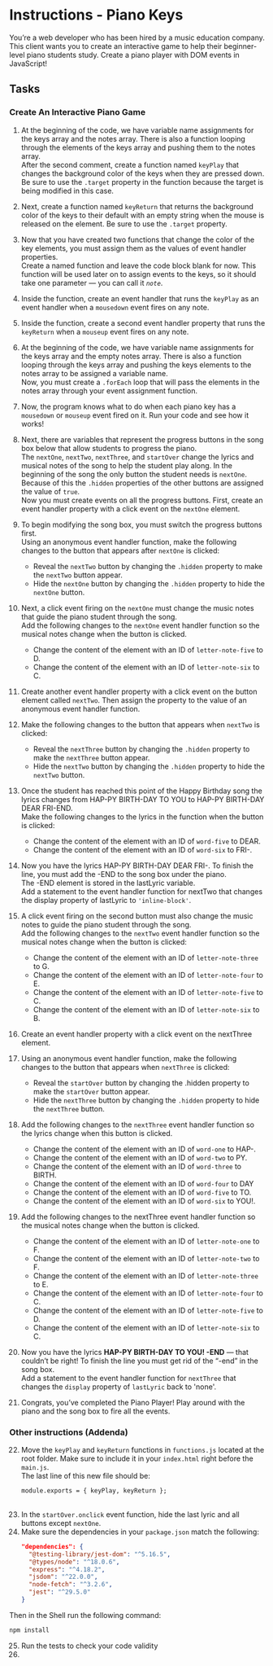 # Instructions - Piano Keys
You’re a web developer who has been hired by a music education company. This client wants you to create an interactive game to help their beginner-level piano students study. Create a piano player with DOM events in JavaScript!

## Tasks
### Create An Interactive Piano Game
1. At the beginning of the code, we have variable name assignments for the keys array and the notes array. There is also a function looping through the elements of the keys array and pushing them to the notes array.
<br>After the second comment, create a function named `keyPlay` that changes the background color of the keys when they are pressed down.
<br>Be sure to use the `.target` property in the function because the target is being modified in this case.
2. Next, create a function named `keyReturn` that returns the background color of the keys to their default with an empty string when the mouse is released on the element. Be sure to use the `.target` property.


3. Now that you have created two functions that change the color of the key elements, you must assign them as the values of event handler properties.
<br>Create a named function and leave the code block blank for now. This function will be used later on to assign events to the keys, so it should take one parameter — you can call it *`note`*.
4. Inside the function, create an event handler that runs the `keyPlay` as an event handler when a `mousedown` event fires on any note.
5. Inside the function, create a second event handler property that runs the `keyReturn` when a `mouseup` event fires on any note.
6. At the beginning of the code, we have variable name assignments for the keys array and the empty notes array. There is also a function looping through the keys array and pushing the keys elements to the notes array to be assigned a variable name.
<br>Now, you must create a `.forEach` loop that will pass the elements in the notes array through your event assignment function.
7. Now, the program knows what to do when each piano key has a `mousedown` or `mouseup` event fired on it. Run your code and see how it works!

8. Next, there are variables that represent the progress buttons in the song box below that allow students to progress the piano.
<br>The `nextOne`, `nextTwo`, `nextThree`, and `startOver` change the lyrics and musical notes of the song to help the student play along. In the beginning of the song the only button the student needs is `nextOne`. Because of this the `.hidden` properties of the other buttons are assigned the value of `true`.
<br>Now you must create events on all the progress buttons. First, create an event handler property with a click event on the `nextOne` element.
9. To begin modifying the song box, you must switch the progress buttons first.
<br>Using an anonymous event handler function, make the following changes to the button that appears after `nextOne` is clicked:
    * Reveal the `nextTwo` button by changing the `.hidden` property to make the `nextTwo` button appear.
    * Hide the `nextOne` button by changing the `.hidden` property to hide the `nextOne` button.
10. Next, a click event firing on the `nextOne` must change the music notes that guide the piano student through the song.
<br>Add the following changes to the `nextOne` event handler function so the musical notes change when the button is clicked.

    * Change the content of the element with an ID of `letter-note-five` to D.
    - Change the content of the element with an ID of `letter-note-six` to C.
11. Create another event handler property with a click event on the button element called `nextTwo`. Then assign the property to the value of an anonymous event handler function.
12. Make the following changes to the button that appears when `nextTwo` is clicked:

    * Reveal the `nextThree` button by changing the `.hidden` property to make the `nextThree` button appear.
    * Hide the `nextTwo` button by changing the `.hidden` property to hide the `nextTwo` button.
13. Once the student has reached this point of the Happy Birthday song the lyrics changes from HAP-PY BIRTH-DAY TO YOU to HAP-PY BIRTH-DAY DEAR FRI-END.
<br>Make the following changes to the lyrics in the function when the button is clicked:
    * Change the content of the element with an ID of `word-five` to DEAR.
    * Change the content of the element with an ID of `word-six` to FRI-.
14. Now you have the lyrics HAP-PY BIRTH-DAY DEAR FRI-. To finish the line, you must add the -END to the song box under the piano.
<br>The -END element is stored in the lastLyric variable.
<br>Add a statement to the event handler function for nextTwo that changes the display property of lastLyric to `'inline-block'`.
15. A click event firing on the second button must also change the music notes to guide the piano student through the song.
<br>Add the following changes to the `nextTwo` event handler function so the musical notes change when the button is clicked:
    * Change the content of the element with an ID of `letter-note-three` to G.
    * Change the content of the element with an ID of `letter-note-four` to E.
    * Change the content of the element with an ID of `letter-note-five` to C.
    * Change the content of the element with an ID of `letter-note-six` to B.
16. Create an event handler property with a click event on the nextThree element.
17. Using an anonymous event handler function, make the following changes to the button that appears when `nextThree` is clicked:
    * Reveal the `startOver` button by changing the .hidden property to make the `startOver` button appear.
    * Hide the `nextThree` button by changing the `.hidden` property to hide the `nextThree` button.
18. Add the following changes to the `nextThree` event handler function so the lyrics change when this button is clicked.
    * Change the content of the element with an ID of `word-one` to HAP-.
    * Change the content of the element with an ID of `word-two` to PY.
    * Change the content of the element with an ID of `word-three` to BIRTH.
    * Change the content of the element with an ID of `word-four` to DAY
    * Change the content of the element with an ID of `word-five` to TO.
    * Change the content of the element with an ID of `word-six` to YOU!.
19. Add the following changes to the nextThree event handler function so the musical notes change when the button is clicked.
    * Change the content of the element with an ID of `letter-note-one` to F.
    * Change the content of the element with an ID of `letter-note-two` to F.
    * Change the content of the element with an ID of `letter-note-three` to E.
    * Change the content of the element with an ID of `letter-note-four` to C.
    * Change the content of the element with an ID of `letter-note-five` to D.
    * Change the content of the element with an ID of `letter-note-six` to C.
20. Now you have the lyrics **HAP-PY BIRTH-DAY TO YOU! -END** — that couldn’t be right! To finish the line you must get rid of the “-end” in the song box.
<br>Add a statement to the event handler function for `nextThree` that changes the `display` property of `lastLyric` back to 'none'.
21. Congrats, you’ve completed the Piano Player! Play around with the piano and the song box to fire all the events.

### Other instructions (Addenda)
22. Move the `keyPlay` and `keyReturn` functions in `functions.js` located at the root folder. Make sure to include it in your `index.html` right before the `main.js`.
<br>The last line of this new file should be:
    ```Node
    module.exports = { keyPlay, keyReturn };
    ```
    <br>
23. In the `startOver.onclick` event function, hide the last lyric and all buttons except `nextOne`.
24. Make sure the dependencies in your `package.json` match the following:
    ``` JSON
    "dependencies": {
      "@testing-library/jest-dom": "^5.16.5",
      "@types/node": "^18.0.6",
      "express": "^4.18.2",
      "jsdom": "^22.0.0",
      "node-fetch": "^3.2.6",
      "jest": "^29.5.0"
    }
    ```
Then in the Shell run the following command:
   ```Bash
   npm install
   ```
25. Run the tests to check your code validity
26. 